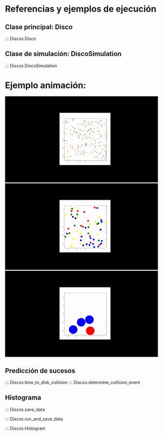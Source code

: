 # Referencias y ejemplos de ejecución 

## Clase principal: Disco

::: Discos.Disco

## Clase de simulación: DiscoSimulation

::: Discos.DiscoSimulation

# Ejemplo animación:
![100 discos](images/youtube-video-gif.gif)
![50 discos](images/youtube-video-gif%20(1).gif)
![4 discos](images/youtube-video-gif%20(2).gif)


## Predicción de sucesos
::: Discos.time\_to\_disk\_collision
::: Discos.determine\_collision\_event


## Histograma

::: Discos.save\_data

::: Discos.run\_and\_save\_data

::: Discos.Histogram


